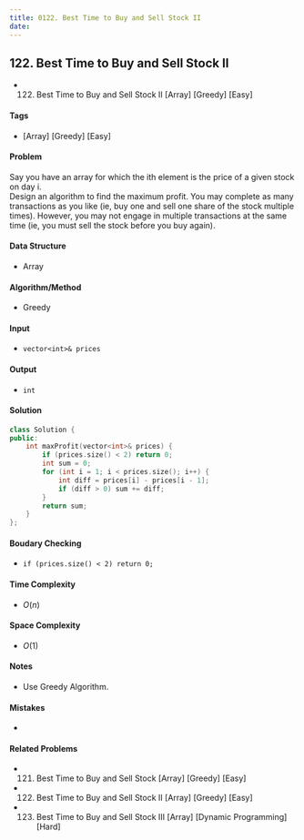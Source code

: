 ```yaml
---
title: 0122. Best Time to Buy and Sell Stock II
date: 
---
```


## 122. Best Time to Buy and Sell Stock II
- 122. Best Time to Buy and Sell Stock II [Array] [Greedy] [Easy]

#### Tags
- [Array] [Greedy] [Easy]

#### Problem
Say you have an array for which the ith element is the price of a given stock on day i.  
Design an algorithm to find the maximum profit. You may complete as many transactions as you like (ie, buy one and sell one share of the stock multiple times). However, you may not engage in multiple transactions at the same time (ie, you must sell the stock before you buy again).

#### Data Structure
- Array

#### Algorithm/Method
- Greedy

#### Input
- `vector<int>& prices`

#### Output
- `int`

#### Solution
``` C++
class Solution {
public:
    int maxProfit(vector<int>& prices) {
        if (prices.size() < 2) return 0;
        int sum = 0;
        for (int i = 1; i < prices.size(); i++) {
            int diff = prices[i] - prices[i - 1];
            if (diff > 0) sum += diff;
        }
        return sum;
    }
};
```

#### Boudary Checking
- `if (prices.size() < 2) return 0;`

#### Time Complexity
- $O(n)$

#### Space Complexity
- $O(1)$

#### Notes
- Use Greedy Algorithm.

#### Mistakes
- 

#### Related Problems
- 121. Best Time to Buy and Sell Stock [Array] [Greedy] [Easy]
- 122. Best Time to Buy and Sell Stock II [Array] [Greedy] [Easy]
- 123. Best Time to Buy and Sell Stock III [Array] [Dynamic Programming] [Hard]
